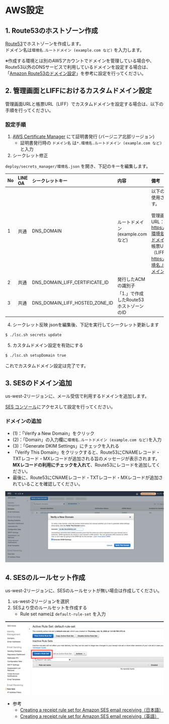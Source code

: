 # AWS設定

## 1. Route53のホストゾーン作成
[Route53](https://aws.amazon.com/jp/route53/)でホストゾーンを作成します。  
ドメイン名は`環境名.ルートドメイン (example.com など)` を入力します。

※作成する環境とは別のAWSアカウントでドメインを管理している場合や、Route53以外のDNSサービスで利用しているドメインを設定する場合は、「[Amazon Route53のドメイン設定](./AWS_ROUTE53_MIGRATING.md)」を参考に設定を行ってください。

## 2. 管理画面とLIFFにおけるカスタムドメイン設定

管理画面URLと帳票URL（LIFF）でカスタムドメインを設定する場合は、以下の手順を行ってください。

### 設定手順
1. [AWS Certificate Manager](https://aws.amazon.com/jp/certificate-manager/) にて証明書発行 (バージニア北部リージョン)
    * 証明書発行時の `ドメイン名` は`*.環境名.ルートドメイン (example.com など)` と入力
3. シークレット修正

`deploy/secrets_manager/環境名.json` を開き、下記のキーを編集します。

| No | LINE OA | シークレットキー | 内容 | 備考 |
|:---|:---|:---|:---|:---|
| 1 | 共通 | DNS_DOMAIN | ルートドメイン (example.com など) | 以下のURLで使用されます。 <br><br> 管理画面URL： <br> https://admin.環境名.ルートドメイン  <br>  帳票URL（LIFF）： <br> https://liff.環境名.ルートドメイン |
| 2 | 共通 | DNS_DOMAIN_LIFF_CERTIFICATE_ID | 発行したACMの識別子 | |
| 3 | 共通 | DNS_DOMAIN_LIFF_HOSTED_ZONE_ID | 「1.」で作成したRoute53 ホストゾーンのID | |

4. シークレット反映
jsonを編集後、下記を実行してシークレット更新します

```bash
$ ./lsc.sh secrets update
```

5. カスタムドメイン設定を有効にする

```bash
$ ./lsc.sh setupDomain true
```

これでカスタムドメイン設定は完了です。

## 3. SESのドメイン追加

us-west-2リージョンに、メール受信で利用するドメインを追加します。

[SES コンソール](https://us-west-2.console.aws.amazon.com/ses/home?region=us-west-2#)にアクセスして設定を行ってください。

### ドメインの追加

* (1)：「Verify a New Domain」をクリック
* (2)：「Domain」の入力欄に`環境名.ルートドメイン (example.com など)`を入力
* (3)：「Generate DKIM Settings」にチェックを入れる
* 「Verify This Domain」をクリックすると、Route53にCNAMEレコード・TXTレコード・MXレコードが追加される旨のメッセージが表示されます。**MXレコードの利用にチェックを入れて**、Route53にレコードを追加してください。
* 最後に、Route53にCNAMEレコード・TXTレコード・MXレコードが追加されていることを確認してください。

![SESドメインアイデンティティ](./images/ses-domain-identity.png)

## 4. SESのルールセット作成
us-west-2リージョンに、SESのルールセットが無い場合は作成してください。

1. us-west-2リージョンを選択
2. SESより空のルールセットを作成する
    * Rule set nameは `default-rule-set` を入力

![SESルール作成](./images/ses-create-rule.png)

* 参考
  * [Creating a receipt rule set for Amazon SES email receiving（日本語）](https://docs.aws.amazon.com/ja_jp/ses/latest/DeveloperGuide/receiving-email-receipt-rule-set.html)
  * [Creating a receipt rule set for Amazon SES email receiving（英語）](https://docs.aws.amazon.com/ses/latest/DeveloperGuide/receiving-email-receipt-rule-set.html)
